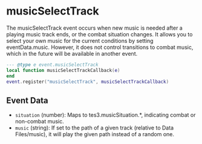 # musicSelectTrack

The musicSelectTrack event occurs when new music is needed after a playing music track ends, or the combat situation changes. It allows you to select your own music for the current conditions by setting eventData.music. However, it does not control transitions to combat music, which in the future will be available in another event.

```lua
--- @type e event.musicSelectTrack
local function musicSelectTrackCallback(e)
end
event.register("musicSelectTrack", musicSelectTrackCallback)
```

## Event Data

* `situation` (number): Maps to tes3.musicSituation.*, indicating combat or non-combat music.
* `music` (string): If set to the path of a given track (relative to Data Files/music), it will play the given path instead of a random one.

